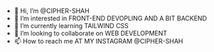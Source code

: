 - 👋 Hi, I’m @CIPHER-SHAH
- 👀 I’m interested in FRONT-END DEVOPLING AND A BIT BACKEND  
- 🌱 I’m currently learning TAILWIND CSS
- 💞️ I’m looking to collaborate on WEB DEVELOPMENT
- 📫 How to reach me AT MY INSTAGRAM @CIPHER-SHAH

<!---
CIPHER-SHAH/CIPHER-SHAH is a ✨ special ✨ repository because its `README.md` (this file) appears on your GitHub profile.
You can click the Preview link to take a look at your changes.
--->
